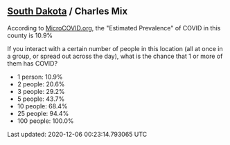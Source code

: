 
## [South Dakota](/united-states/south-dakota) / Charles Mix

According to [MicroCOVID.org](http://microcovid.org),
the "Estimated Prevalence" of COVID in this county is 10.9%

If you interact with a certain number of people in this location
(all at once in a group, or spread out across the day), what is the chance that
1 or more of them has COVID?

- 1 person: 10.9%
- 2 people: 20.6%
- 3 people: 29.2%
- 5 people: 43.7%
- 10 people: 68.4%
- 25 people: 94.4%
- 100 people: 100.0%

Last updated: 2020-12-06 00:23:14.793065 UTC
